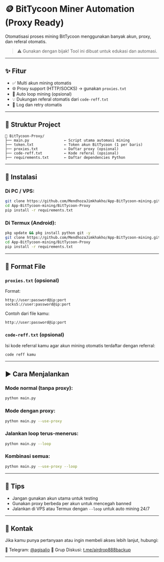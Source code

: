 
# 🪙 BitTycoon Miner Automation (Proxy Ready)

Otomatisasi proses mining BitTycoon menggunakan banyak akun, proxy, dan referal otomatis.

> ⚠️ Gunakan dengan bijak! Tool ini dibuat untuk edukasi dan automasi. 
---

## ✨ Fitur

- ✅ Multi akun mining otomatis
- 🌐 Proxy support (HTTP/SOCKS) → gunakan `proxies.txt`
- 🔁 Auto loop mining (opsional)
- 💡 Dukungan referal otomatis dari `code-reff.txt`
- 📜 Log dan retry otomatis

---

## 📂 Struktur Project

```
📁 BitTycoon-Proxy/
├── main.py                ← Script utama automasi mining
├── token.txt              ← Token akun BitTycoon (1 per baris)
├── proxies.txt            ← Daftar proxy (opsional)
├── code-reff.txt          ← Kode referal (opsional)
├── requirements.txt       ← Daftar dependencies Python
```

---

## 🔧 Instalasi

### Di PC / VPS:
```bash
git clone https://github.com/MendhozaJimkhakho/App-BitTycoon-mining.git
cd App-BitTycoon-mining/BitTycoon-Proxy
pip install -r requirements.txt
```

### Di Termux (Android):
```bash
pkg update && pkg install python git -y
git clone https://github.com/MendhozaJimkhakho/App-BitTycoon-mining.git
cd App-BitTycoon-mining/BitTycoon-Proxy
pip install -r requirements.txt
```

---

## 🧾 Format File

### `proxies.txt` (opsional)
Format:
```
http://user:password@ip:port
socks5://user:password@ip:port
```

Contoh dari file kamu:
```text
http://user:password@ip:port
```

### `code-reff.txt` (opsional)
Isi kode referral kamu agar akun mining otomatis terdaftar dengan referral:
```text
code reff kamu
```

---

## ▶️ Cara Menjalankan

### Mode normal (tanpa proxy):
```bash
python main.py
```

### Mode dengan proxy:
```bash
python main.py --use-proxy
```

### Jalankan loop terus-menerus:
```bash
python main.py --loop
```

### Kombinasi semua:
```bash
python main.py --use-proxy --loop
```

---

## 📌 Tips

- Jangan gunakan akun utama untuk testing
- Gunakan proxy berbeda per akun untuk mencegah banned
- Jalankan di VPS atau Termux dengan `--loop` untuk auto mining 24/7

---

## 🙋 Kontak

Jika kamu punya pertanyaan atau ingin membeli akses lebih lanjut, hubungi:

📩 Telegram: [@agisalio](https://t.me/agisalio)
📣 Grup Diskusi: [t.me/airdrop888backup](https://t.me/airdrop888backup)

---
